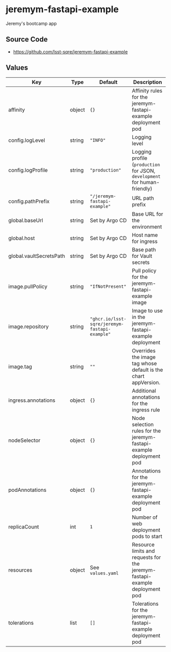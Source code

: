 # jeremym-fastapi-example

Jeremy's bootcamp app

## Source Code

* <https://github.com/lsst-sqre/jeremym-fastapi-example>

## Values

| Key | Type | Default | Description |
|-----|------|---------|-------------|
| affinity | object | `{}` | Affinity rules for the jeremym-fastapi-example deployment pod |
| config.logLevel | string | `"INFO"` | Logging level |
| config.logProfile | string | `"production"` | Logging profile (`production` for JSON, `development` for human-friendly) |
| config.pathPrefix | string | `"/jeremym-fastapi-example"` | URL path prefix |
| global.baseUrl | string | Set by Argo CD | Base URL for the environment |
| global.host | string | Set by Argo CD | Host name for ingress |
| global.vaultSecretsPath | string | Set by Argo CD | Base path for Vault secrets |
| image.pullPolicy | string | `"IfNotPresent"` | Pull policy for the jeremym-fastapi-example image |
| image.repository | string | `"ghcr.io/lsst-sqre/jeremym-fastapi-example"` | Image to use in the jeremym-fastapi-example deployment |
| image.tag | string | `""` | Overrides the image tag whose default is the chart appVersion. |
| ingress.annotations | object | `{}` | Additional annotations for the ingress rule |
| nodeSelector | object | `{}` | Node selection rules for the jeremym-fastapi-example deployment pod |
| podAnnotations | object | `{}` | Annotations for the jeremym-fastapi-example deployment pod |
| replicaCount | int | `1` | Number of web deployment pods to start |
| resources | object | See `values.yaml` | Resource limits and requests for the jeremym-fastapi-example deployment pod |
| tolerations | list | `[]` | Tolerations for the jeremym-fastapi-example deployment pod |

